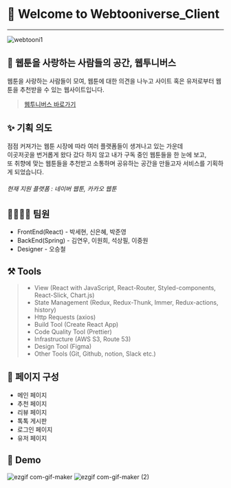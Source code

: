 # 💫 Welcome to Webtooniverse_Client
----
![webtooni1](https://user-images.githubusercontent.com/85473148/131535241-8df4279a-d681-4941-9b25-8a40fda721a3.jpg)


## 🌟 웹툰을 사랑하는 사람들의 공간, 웹투니버스


웹툰을 사랑하는 사람들이 모여, 웹툰에 대한 의견을 나누고 
사이트 혹은 유저로부터 웹툰을 추천받을 수 있는 웹사이트입니다.

> [웹투니버스 바로가기](https://webtooni.co.kr/)
## ✨ 기획 의도 

점점 커져가는 웹툰 시장에 따라 여러 플랫폼들이 생겨나고 있는 가운데 <br/> 
이곳저곳을 번거롭게 왔다 갔다 하지 않고 내가 구독 중인 웹툰들을 한 눈에 보고, <br/>
또 취향에 맞는 웹툰들을 추천받고 소통하며 공유하는 공간을 만들고자 서비스를 기획하게 되었습니다.

###### 현재 지원 플랫폼 : 네이버 웹툰, 카카오 웹툰

## 👨‍👩‍👧‍👧  팀원

* FrontEnd(React) - 박세현, 신은혜, 박준영
* BackEnd(Spring) - 김연우, 이원희, 석상필, 이중원
* Designer - 오승철

## ⚒️ Tools


> - View (React with JavaScript, React-Router, Styled-components, React-Slick, Chart.js)
> - State Management (Redux, Redux-Thunk, Immer, Redux-actions, history)
> - Http Requests (axios)
> - Build Tool (Create React App)
> - Code Quality Tool (Prettier)
> - Infrastructure (AWS S3, Route 53)
> - Design Tool (Figma)
> - Other Tools (Git, Github, notion, Slack etc.)

## 📌 페이지 구성

- 메인 페이지
- 추천 페이지
- 리뷰 페이지
- 톡톡 게시판
- 로그인 페이지
- 유저 페이지


## 🎥 Demo


![ezgif com-gif-maker](https://user-images.githubusercontent.com/85473148/131540426-8d17e043-010b-4250-b366-01f784faad45.gif)
![ezgif com-gif-maker (2)](https://user-images.githubusercontent.com/85473148/131542223-841cb615-a910-4d6c-b385-3938add41b44.gif)

